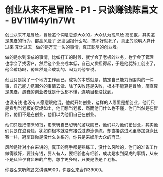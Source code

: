 # 创业从来不是冒险 - P1 - 只谈赚钱陈昌文 - BV11M4y1n7Wt

创业从来不是冒险，冒险这个词是忽悠大众的，大众认为高风险 高回报，其实这是愚蠢的行为，都高风险了 还高回报什么呢，搞不好就死了，真正的聪明人算计过来 算计过去，做的是万无一失的事情，真正聪明的创业者。

做的是水到渠成的事情，比如打工的时候，就学会了老板的业务，也学会了管理 也学会了找客户，然后这个业务成本低，自己又负担得起，于是他就辞工创业了，他会成功吗，他显然是会成功的，因为对他来说。

创业只是换了一个地方工作而已，成功的本质就是，搞定自己能力范围内的一件事，自己能力范围外的事情去做，除了失败还是失败，根本不能算是冒险，简直算是愚蠢，愚蠢的创业者就是什么都不懂，连项目都没找到。

也没有钱 也没有人愿意跟他混，他就开始创业，这样的人哪里是想创业，他们只是看到当老板的灰烬如土，他们想当老板，然而他们什么也不懂，他们当然是在冒险，他们不是在创业，他们以为他们自己在创业。

他们只是把借来的钱，用来玩自己想玩的游戏而已，他们以为他们在创业，其实他们只是在浪费钱，犹如你根本就没有接受过游泳训练，却直接跳进水里参加游泳比赛一样，冠军跟你是没什么关系的，你只是来娱乐大众的而已。

风险是针对小白来讲的，真正的高手都是熟练工，没什么风险的，他们的准备工作做得很好，要钱有钱，要人有人，要经验也有经验，成功是水到渠成的事情，从来不是风险孕育出来的产物，想学更多吗，只要是你是个老板。

你要么来听陈昌文讲课9900，你要么来合作39000。